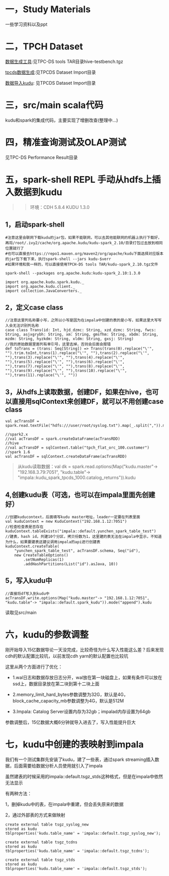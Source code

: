 # 一，Study Materials 

一些学习资料以及ppt

# 二，TPCH Dataset

[数据生成工具](https://github.com/jimmy-src/kudu-learning/tree/master/TPC-DS%20tools%20TAR):见TPC-DS tools TAR目录hive-testbench.tgz

[tpcds数据生成](https://github.com/jimmy-src/kudu-learning/tree/master/TPCDS%20Dataset%20Import):见TPCDS Dataset Import目录

[数据导入kudu](https://github.com/jimmy-src/kudu-learning/tree/master/TPCDS%20Dataset%20Import): 见TPCDS Dataset Import目录

# 三，src/main scala代码

kudu和spark的集成代码，主要实现了增删改查(整理中...)

# 四，精准查询测试及OLAP测试

见TPC-DS Performance Result目录

# 五，spark-shell REPL 手动从hdfs上插入数据到kudu

>> 环境：CDH 5.8.4 KUDU 1.3.0

## 1，启动spark-shell
```
#注意这里会联网下载kudu的jar包，如果不能联网，可以去其他能联网的机器上执行下载好，再将/root/.ivy2/cache/org.apache.kudu/kudu-spark_2.10/目录打包过去放到相同位置就行了
#也可以直接去https://repo1.maven.org/maven2/org/apache/kudu下面选择对应版本的jar包下载下来，执行spark-shell --jars kudu-$verr
#如果环境和我一样的，可以直接使用TPCH-DS tools TAR/kudu-spark_2.10.tgz文件

spark-shell --packages org.apache.kudu:kudu-spark_2.10:1.3.0

import org.apache.kudu.spark.kudu._
import org.apache.kudu.client._
import collection.JavaConverters._
```

## 2，定义case class
```
//注意这里列名称要小写，之所以小写是因为在impala中创建的表的是小写，如果这里大写写入会无法识别列名称
case class Trans(id: Int, hjd_dzmc: String, xzd_dzmc: String, fwcs: String, asjxgrybh: String, xm: String, gmsfhm: String, xbdm: String, mzdm: String, hyzkdm: String, xldm: String, gxsj: String)
//我的原始数据里面列有单引号，这里去掉，否则会后面会报错
def toTrans = (trans: Seq[String]) => Trans(trans(0).replace("\'", "").trim.toInt,trans(1).replace("\'", ""),trans(2).replace("\'", ""),trans(3).replace("\'", ""),trans(4).replace("\'", ""),trans(5).replace("\'", ""),trans(6).replace("\'", ""),trans(7).replace("\'", ""),trans(8).replace("\'", ""),trans(9).replace("\'", ""),trans(10).replace("\'", ""),trans(11).replace("\'", ""))
```

## 3，从hdfs上读取数据，创建DF，如果在hive，也可以直接用sqlContext来创建DF，就可以不用创建case class
```
val acTransDF = spark.read.textFile("hdfs:///user/root/syslog.txt").map(_.split(",")).map(toTrans(_))

//spark2.x
//val acTransDF = spark.createDataFrame(acTransRDD)
//hive
//val acTransDF = sqlContext.table("tpch_flat_orc_100.customer")
//spark 1.6
val acTransDF = sqlContext.createDataFrame(acTransRDD)
```

> 从kudu读取数据：val dk = spark.read.options(Map("kudu.master"-> "192.168.3.79:7051", "kudu.table"-> "impala::kudu_spark_tpcds_1000.catalog_returns")).kudu

## 4,创建kudu表（可选，也可以在impala里面先创建好）
```
//创建kuducontext，后面填写kudu master地址，leader一定要在列表里面
val kuduContext = new KuduContext("192.168.1.12:7051")
//检查检查表是否存在
kuduContext.tableExists("impala::default.yunchen_spark_table_test")
//建表，hash id，共建10个分区，拷贝份数为1，这里建的表无法在impala中显示，不知道为什么，如果要建表这建议调用impala的api进行创建表
kuduContext.createTable(
    "yunchen_spark_table_test", acTransDF.schema, Seq("id"),
    new CreateTableOptions()
        .setNumReplicas(1)
        .addHashPartitions(List("id").asJava, 10))
```

## 5，写入kudu中
```
//直接将df写入到kudu中
acTransDF.write.options(Map("kudu.master"-> "192.168.1.12:7051", "kudu.table"-> "impala::default.spark_kudu")).mode("append").kudu
```

读取见src/main

# 六，kudu的参数调整

刚开始导入15亿数据导论一天没完成，比较奇怪为什么写入性能这么差？后来发现cdh的默认配置比较坑，以前发现cdh yarn的默认配置也比较坑
    
这里从两个方面进行了优化：

* 1.wal日志和数据存放日志分开，wal放在第一块磁盘上，如果有条件可以放在ssd上，数据目录放在第二块到第十二块上面

* 2.memory_limit_hard_bytes参数调整为32G，默认是4G，block_cache_capacity_mb参数调整为4G，默认是512M

* 3.Impala:  Catalog Server设置内存为32gb；impalad内存设置为64gb

参数调整后，15亿数据大概6分钟就导入进去了，写入性能提升巨大


# 七，kudu中创建的表映射到impala

我们有一个测试集群先安装了kudu，建了一些表，通过spark streaming插入数据，后面需要给数据分析人员使用就引入了impala

虽然建表的时候采用的impala::default.tsgz_stds这种格式，但是在impala中依然无法显示

有两种方法：

  1，删掉kudu中的表，在impala中重建，但会丢失原来的数据
  
  2，通过外部表的方式来做映射
  
```
create external table tsgz_syslog_new
stored as kudu
tblproperties('kudu.table_name' = 'impala::default.tsgz_syslog_new');

create external table tsgz_tcdns
stored as kudu
tblproperties('kudu.table_name' = 'impala::default.tsgz_tcdns');

create external table tsgz_stds
stored as kudu
tblproperties('kudu.table_name' = 'impala::default.tsgz_stds');
```





